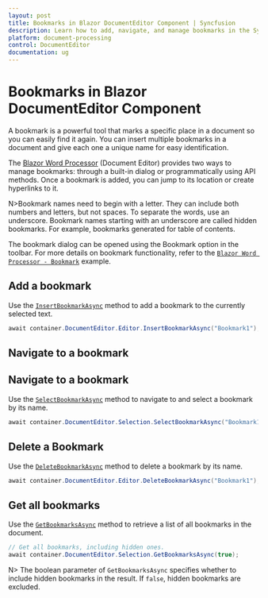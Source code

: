 ```yaml
---
layout: post
title: Bookmarks in Blazor DocumentEditor Component | Syncfusion
description: Learn how to add, navigate, and manage bookmarks in the Syncfusion Blazor Document Editor component both through the UI and programmatically.
platform: document-processing
control: DocumentEditor
documentation: ug
---
```


# Bookmarks in Blazor DocumentEditor Component

A bookmark is a powerful tool that marks a specific place in a document so you can easily find it again. You can insert multiple bookmarks in a document and give each one a unique name for easy identification.

The [Blazor Word Processor](https://www.syncfusion.com/blazor-components/blazor-word-processor) (Document Editor) provides two ways to manage bookmarks: through a built-in dialog or programmatically using API methods. Once a bookmark is added, you can jump to its location or create hyperlinks to it.

N>Bookmark names need to begin with a letter. They can include both numbers and letters, but not spaces. To separate the words, use an underscore. Bookmark names starting with an underscore are called hidden bookmarks. For example, bookmarks generated for table of contents.

The bookmark dialog can be opened using the Bookmark option in the toolbar. For more details on bookmark functionality, refer to the [`Blazor Word Processor - Bookmark`](https://document.syncfusion.com/demos/docx-editor/blazor-server/document-editor/hyperlinks-and-bookmarks) example.


## Add a bookmark

Use the [`InsertBookmarkAsync`](https://help.syncfusion.com/cr/blazor/Syncfusion.Blazor.DocumentEditor.EditorModule.html#Syncfusion_Blazor_DocumentEditor_EditorModule_InsertBookmarkAsync_System_String_) method to add a bookmark to the currently selected text.

```csharp
await container.DocumentEditor.Editor.InsertBookmarkAsync("Bookmark1");
```

## Navigate to a bookmark

## Navigate to a bookmark
Use the [`SelectBookmarkAsync`](https://help.syncfusion.com/cr/blazor/Syncfusion.Blazor.DocumentEditor.SelectionModule.html#Syncfusion_Blazor_DocumentEditor_SelectionModule_SelectBookmarkAsync_System_String_) method to navigate to and select a bookmark by its name.

```csharp
await container.DocumentEditor.Selection.SelectBookmarkAsync("Bookmark1");
```

## Delete a Bookmark

Use the [`DeleteBookmarkAsync`](https://help.syncfusion.com/cr/blazor/Syncfusion.Blazor.DocumentEditor.EditorModule.html#Syncfusion_Blazor_DocumentEditor_EditorModule_DeleteBookmarkAsync_System_String_) method to delete a bookmark by its name.

```csharp
await container.DocumentEditor.Editor.DeleteBookmarkAsync("Bookmark1");
```

## Get all bookmarks

Use the [`GetBookmarksAsync`](https://help.syncfusion.com/cr/blazor/Syncfusion.Blazor.DocumentEditor.SelectionModule.html#Syncfusion_Blazor_DocumentEditor_SelectionModule_GetBookmarksAsync_System_Boolean_) method to retrieve a list of all bookmarks in the document.

```csharp
// Get all bookmarks, including hidden ones.
await container.DocumentEditor.Selection.GetBookmarksAsync(true);
```

N> The boolean parameter of `GetBookmarksAsync` specifies whether to include hidden bookmarks in the result. If `false`, hidden bookmarks are excluded.